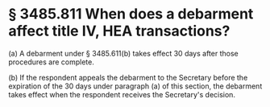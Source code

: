 # § 3485.811   When does a debarment affect title IV, HEA transactions?

(a) A debarment under § 3485.611(b) takes effect 30 days after those procedures are complete.


(b) If the respondent appeals the debarment to the Secretary before the expiration of the 30 days under paragraph (a) of this section, the debarment takes effect when the respondent receives the Secretary's decision.


